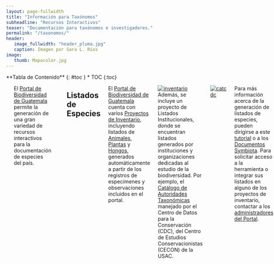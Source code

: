 ```yaml
---
layout: page-fullwidth
title: "Información para Taxónomos"
subheadline: "Recursos Interactivos"
teaser: "Documentación para taxónomos e investigadores."
permalink: "/taxonomos/"
header:
   image_fullwidth: "header_pluma.jpg"
   caption: Imagen por Sara L. Ríos
image: 
   thumb: Mapacolor.jpg
---
```


<div class="row">
<div class="medium-4 medium-push-8 columns" markdown="1">
<div class="panel radius" markdown="1">
**Tabla de Contenido**
{: #toc }
*  TOC
{:toc}
</div>
</div><!-- /.medium-4.columns -->

<div class="medium-8 medium-pull-4 columns" markdown="1">

---

El [Portal de Biodiversidad de Guatemala](https://biodiversidad.gt) permite la generación de una gran variedad de recursos interactivos para la documentación de especies del país.

---

## Listados de Especies

El [Portal de Biodiversidad de Guatemala](https://biodiversidad.gt) cuenta con varios [Proyectos de Inventario](https://biodiversidad.gt/portal/projects/index.php), incluyendo listados de [Animales](https://biodiversidad.gt/portal/projects/index.php?pid=2), [Plantas](https://biodiversidad.gt/portal/projects/index.php?pid=1) y [Hongos](https://biodiversidad.gt/portal/projects/index.php?pid=3), generados automáticamente a partir de los registros de especímenes y observaciones incluidos en el portal.

[![inventario](https://github.com/biodiversidadgt/docs/assets/69399374/d16c4580-3281-49b7-a549-cdf14e0f7332)
](https://biodiversidad.gt/portal/projects/index.php)
Además, se incluye un proyecto de Listados Institucionales, donde se encuentran listados generados por instituciones y organizaciones dedicadas al estudio de la biodiversidad. Por ejemplo, el [Catálogo de Autoridades Taxonómicas](https://biodiversidad.gt/portal/checklists/checklist.php?clid=21&pid=4) manejado por el Centro de Datos para la Conservación (CDC), del Centro de Estudios Conservacionistas (CECON) de la USAC.

[![catcdc](https://github.com/biodiversidadgt/docs/assets/69399374/b19bda9d-7cc8-404a-8a9f-8166df87aa20)
](https://biodiversidad.gt/portal/checklists/checklist.php?clid=21&pid=4)

Para más información acerca de la generación de listados de especies, pueden dirigirse a este [tutorial](https://www.youtube.com/watch?v=onbvrSgfTRE) o a los [Documentos Symbiota](https://biokic.github.io/symbiota-docs/es/). Para solicitar acceso a la herramienta o integrar sus listados en alguno de los proyectos de inventario, contactar a los [administradores del Portal](https://biodiversidadgt.github.io/docs/contactos/). 

[![image](https://github.com/biodiversidadgt/docs/assets/69399374/479eb51a-f2e8-4650-a8be-5b54cd2a9d89)](https://www.youtube.com/watch?v=onbvrSgfTRE)

---

## Fichas de Especies



<a class="radius button small" href="{{ site.url }}{{ site.baseurl }}/curadores/solicitud-perfil/">Solicitar Perfil Virtual ›</a>

</div><!-- /.medium-8.columns -->
</div><!-- /.row -->

